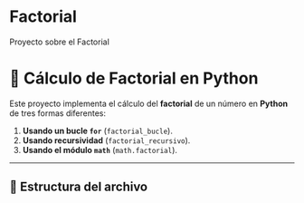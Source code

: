 # Factorial
Proyecto sobre el Factorial 
# 📌 Cálculo de Factorial en Python

Este proyecto implementa el cálculo del **factorial** de un número en **Python** de tres formas diferentes:

1. **Usando un bucle `for`** (`factorial_bucle`).
2. **Usando recursividad** (`factorial_recursivo`).
3. **Usando el módulo `math`** (`math.factorial`).

---

## 📂 Estructura del archivo
